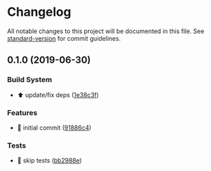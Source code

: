 # Changelog

All notable changes to this project will be documented in this file. See [standard-version](https://github.com/conventional-changelog/standard-version) for commit guidelines.

## 0.1.0 (2019-06-30)

### Build System

- :arrow_up: update/fix deps ([1e38c3f](https://github.com/thierrymichel/vue-aware/commit/1e38c3f))

### Features

- :tada: initial commit ([91886c4](https://github.com/thierrymichel/vue-aware/commit/91886c4))

### Tests

- :wrench: skip tests ([bb2988e](https://github.com/thierrymichel/vue-aware/commit/bb2988e))
